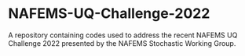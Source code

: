 # NAFEMS-UQ-Challenge-2022
A repository containing codes used to address the recent NAFEMS UQ Challenge 2022 presented by the NAFEMS Stochastic Working Group.
